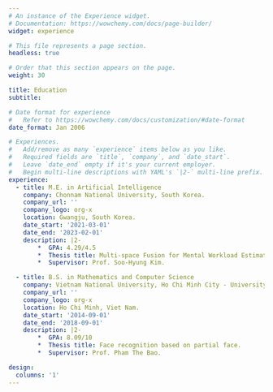 ```yaml
---
# An instance of the Experience widget.
# Documentation: https://wowchemy.com/docs/page-builder/
widget: experience

# This file represents a page section.
headless: true

# Order that this section appears on the page.
weight: 30

title: Education
subtitle:

# Date format for experience
#   Refer to https://wowchemy.com/docs/customization/#date-format
date_format: Jan 2006

# Experiences.
#   Add/remove as many `experience` items below as you like.
#   Required fields are `title`, `company`, and `date_start`.
#   Leave `date_end` empty if it's your current employer.
#   Begin multi-line descriptions with YAML's `|2-` multi-line prefix.
experience:
  - title: M.E. in Artificial Intelligence
    company: Chonnam National University, South Korea.
    company_url: ''
    company_logo: org-x
    location: Gwangju, South Korea.
    date_start: '2021-03-01'
    date_end: '2023-02-01'
    description: |2-
        *  GPA: 4.29/4.5
        *  Thesis title: Multi-space Fusion for Mental Workload Estimation based on Physiological Signal.
        *  Supervisor: Prof. Soo-Hyung Kim.

  - title: B.S. in Mathematics and Computer Science
    company: Vietnam National University, Ho Chi Minh City - University of Science (HCMUS).
    company_url: ''
    company_logo: org-x
    location: Ho Chi Minh, Viet Nam.
    date_start: '2014-09-01'
    date_end: '2018-09-01'
    description: |2-
        *  GPA: 8.09/10
        *  Thesis title: Face recognition based on partial face.
        *  Supervisor: Prof. Pham The Bao.

design:
  columns: '1'
---
```

